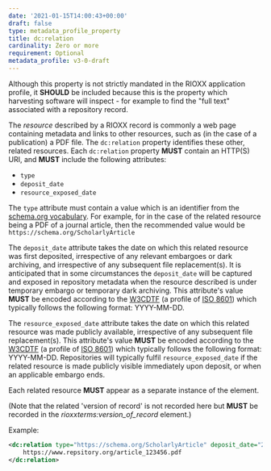 ```yaml
---
date: '2021-01-15T14:00:43+00:00'
draft: false
type: metadata_profile_property
title: dc:relation
cardinality: Zero or more
requirement: Optional
metadata_profile: v3-0-draft
---
```


Although this property is not strictly mandated in the RIOXX application profile, it **SHOULD** be included because this is the property which harvesting software will inspect - for example to find the "full text" associated with a repository record.

The *resource* described by a RIOXX record is commonly a web page containing metadata and links to other resources, such as (in the case of a publication) a PDF file. The `dc:relation` property identifies these other, related resources. Each `dc:relation` property **MUST** contain an HTTP(S) URI, and **MUST** include the following attributes: 

* `type`
* `deposit_date`
* `resource_exposed_date`

The `type` attribute must contain a value which is an identifier from the [schema.org vocabulary](https://schema.org/docs/developers.html#defs). For example, for in the case of the related resource being a PDF of a journal article, then the recommended value would be `https://schema.org/ScholarlyArticle`

The `deposit_date` attribute takes the date on which this related resource was first deposited, irrespective of any relevant embargoes or dark archiving, and irrespective of any subsequent file replacement(s). It is anticipated that in some circumstances the `deposit_date` will be captured and exposed in repository metadata when the resource described is under temporary embargo or temporary dark archiving. This attribute's value **MUST** be encoded according to the [W3CDTF](https://www.w3.org/TR/NOTE-datetime) (a profile of [ISO 8601](https://www.iso.org/standard/40874.html)) which typically follows the following format: YYYY-MM-DD.

The `resource_exposed_date` attribute takes the date on which this related resource was made publicly available, irrespective of any subsequent file replacement(s). This attribute's value **MUST** be encoded according to the [W3CDTF](https://www.w3.org/TR/NOTE-datetime) (a profile of [ISO 8601](https://www.iso.org/standard/40874.html)) which typically follows the following format: YYYY-MM-DD. Repositories will typically fulfil `resource_exposed_date` if the related resource is made publicly visible immediately upon deposit, or when an applicable embargo ends.

Each related resource **MUST** appear as a separate instance of the element.

(Note that the related 'version of record' is not recorded here but **MUST** be recorded in the *rioxxterms:version_of_record* element.)

Example:
```xml
<dc:relation type="https://schema.org/ScholarlyArticle" deposit_date="2021-07-06" resource_exposed_date="2021-07-20">
    https://www.repsitory.org/article_123456.pdf
</dc:relation>
```

